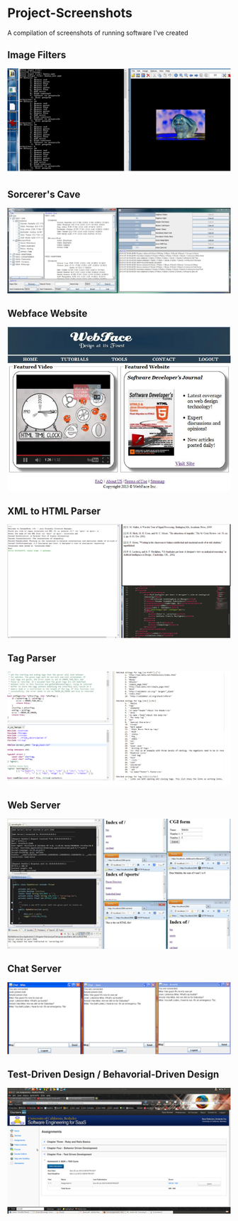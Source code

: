 # Project-Screenshots
A compilation of screenshots of running software I've created

## Image Filters
![](https://github.com/ryan-beckett/Project-Screenshots/blob/master/ImageFilters.png)

## Sorcerer's Cave
![](https://github.com/ryan-beckett/Project-Screenshots/blob/master/SorcerersCave.jpg)

## Webface Website
![](https://github.com/ryan-beckett/Project-Screenshots/blob/master/Webface.jpg)

## XML to HTML Parser
![](https://github.com/ryan-beckett/Project-Screenshots/blob/master/XMLtoHTML.png)

## Tag Parser
![](https://github.com/ryan-beckett/Project-Screenshots/blob/master/TagParser.png)

## Web Server
![](https://github.com/ryan-beckett/Project-Screenshots/blob/master/WebServer.jpg)

## Chat Server
![](https://github.com/ryan-beckett/Project-Screenshots/blob/master/ChatServer.PNG)

## Test-Driven Design / Behavorial-Driven Design
![](https://github.com/ryan-beckett/Project-Screenshots/blob/master/assign4_submit.png)
